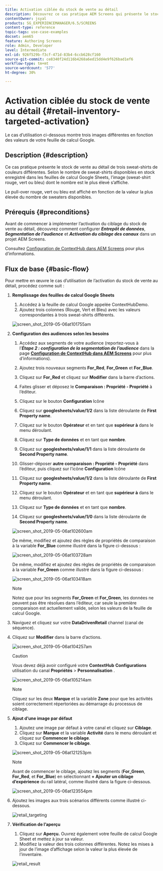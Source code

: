 ```yaml
---
title: Activation ciblée du stock de vente au détail
description: Découvrez ce cas pratique AEM Screens qui présente le stock de vente au détail de trois sweat-shirts de couleurs différentes.
contentOwner: jsyal
products: SG_EXPERIENCEMANAGER/6.5/SCREENS
content-type: reference
topic-tags: use-case-examples
docset: aem65
feature: Authoring Screens
role: Admin, Developer
level: Intermediate
exl-id: 926f529b-f3cf-471d-83b4-6ccb628cf160
source-git-commit: ce8340f24d116b4268a6ed15dd4e9f626bad1ef6
workflow-type: tm+mt
source-wordcount: '577'
ht-degree: 30%

---
```


# Activation ciblée du stock de vente au détail {#retail-inventory-targeted-activation}

Le cas d’utilisation ci-dessous montre trois images différentes en fonction des valeurs de votre feuille de calcul Google.

## Description {#description}

Ce cas pratique présente le stock de vente au détail de trois sweat-shirts de couleurs différentes. Selon le nombre de sweat-shirts disponibles en stock enregistré dans les feuilles de calcul Google Sheets, l’image (sweat-shirt rouge, vert ou bleu) dont le nombre est le plus élevé s’affiche.

Le pull-over rouge, vert ou bleu est affiché en fonction de la valeur la plus élevée du nombre de sweaters disponibles.

## Prérequis {#preconditions}

Avant de commencer à implémenter l’activation du ciblage du stock de vente au détail, découvrez comment configurer ***Entrepôt de données***, ***Segmentation de l’audience*** et ***Activation du ciblage des canaux*** dans un projet AEM Screens.

Consultez [Configuration de ContextHub dans AEM Screens](configuring-context-hub.md) pour plus d’informations.

## Flux de base {#basic-flow}

Pour mettre en œuvre le cas d’utilisation de l’activation du stock de vente au détail, procédez comme suit :

1. **Remplissage des feuilles de calcul Google Sheets**

   1. Accédez à la feuille de calcul Google appelée ContextHubDemo.
   1. Ajoutez trois colonnes (Rouge, Vert et Bleu) avec les valeurs correspondantes à trois sweat-shirts différents.

   ![screen_shot_2019-05-06at101755am](assets/screen_shot_2019-05-06at101755am.png)

1. **Configuration des audiences selon les besoins**

   1. Accédez aux segments de votre audience (reportez-vous à l’***Étape 2 : configuration de la segmentation de l’audience*** dans la page **[Configuration de ContextHub dans AEM Screens](configuring-context-hub.md)** pour plus d’informations).

   1. Ajoutez trois nouveaux segments **For_Red**, **For_Green** et **For_Blue**.

   1. Cliquez sur **For_Red** et cliquez sur **Modifier** dans la barre d’actions.

   1. Faites glisser et déposez le **Comparaison : Propriété - Propriété** à l’éditeur.
   1. Cliquez sur le bouton **Configuration** Icône
   1. Cliquez sur **googlesheets/value/1/2** dans la liste déroulante de **First Property name**.
   1. Cliquez sur le bouton **Opérateur** et en tant que **supérieur à** dans le menu déroulant.
   1. Cliquez sur **Type de données** et en tant que **nombre**.
   1. Cliquez sur **googlesheets/value/1/1** dans la liste déroulante de **Second Property name**.
   1. Glisser-déposer **autre comparaison : Propriété - Propriété** dans l’éditeur, puis cliquez sur l’icône **Configuration** Icône
   1. Cliquez sur **googlesheets/value/1/2** dans la liste déroulante de **First Property name**.
   1. Cliquez sur le bouton **Opérateur** et en tant que **supérieur à** dans le menu déroulant.
   1. Cliquez sur **Type de données** et en tant que **nombre**.
   1. Cliquez sur **googlesheets/value/1/0** dans la liste déroulante de **Second Property name**.

   ![screen_shot_2019-05-06at102600am](assets/screen_shot_2019-05-06at102600am.png)

   De même, modifiez et ajoutez des règles de propriétés de comparaison à la variable **For_Blue** comme illustré dans la figure ci-dessous :

   ![screen_shot_2019-05-06at103728am](assets/screen_shot_2019-05-06at103728am.png)

   De même, modifiez et ajoutez des règles de propriétés de comparaison à la variable **For_Green** comme illustré dans la figure ci-dessous :

   ![screen_shot_2019-05-06at103418am](assets/screen_shot_2019-05-06at103418am.png)

   >[!NOTE]
   >
   >Notez que pour les segments **For_Green** et **For_Green**, les données ne peuvent pas être résolues dans l’éditeur, car seule la première comparaison est actuellement valide, selon les valeurs de la feuille de calcul Google.

1. Naviguez et cliquez sur votre **DataDrivenRetail** channel (canal de séquence).
1. Cliquez sur **Modifier** dans la barre d’actions.

   ![screen_shot_2019-05-06at104257am](assets/screen_shot_2019-05-06at104257am.png)

   >[!CAUTION]
   >
   >Vous devez déjà avoir configuré votre **ContextHub** **Configurations** utilisation du canal **Propriétés** > **Personnalisation** .

   ![screen_shot_2019-05-06at105214am](assets/screen_shot_2019-05-06at105214am.png)

   >[!NOTE]
   >
   >Cliquez sur les deux **Marque** et la variable **Zone** pour que les activités soient correctement répertoriées au démarrage du processus de ciblage.

1. **Ajout d’une image par défaut**

   1. Ajoutez une image par défaut à votre canal et cliquez sur **Ciblage**.
   1. Cliquez sur **Marque** et la variable **Activité** dans le menu déroulant et cliquez sur **Commencer le ciblage**.
   1. Cliquez sur **Commencer le ciblage**.

   ![screen_shot_2019-05-06at121253pm](assets/screen_shot_2019-05-06at121253pm.png)

   >[!NOTE]
   >
   >Avant de commencer le ciblage, ajoutez les segments (**For_Green**, **For_Red**, et **For_Blue**) en sélectionnant **+ Ajouter un ciblage d’expérience** du rail latéral, comme illustré dans la figure ci-dessous.

   ![screen_shot_2019-05-06at123554pm](assets/screen_shot_2019-05-06at123554pm.png)

1. Ajoutez les images aux trois scénarios différents comme illustré ci-dessous.

   ![retail_targeting](assets/retail_targeting.gif)

1. **Vérification de l’aperçu**

   1. Cliquez sur **Aperçu.** Ouvrez également votre feuille de calcul Google Sheet et mettez à jour sa valeur.
   1. Modifiez la valeur des trois colonnes différentes. Notez les mises à jour de l’image d’affichage selon la valeur la plus élevée de l’inventaire.

   ![retail_result](assets/retail_result.gif)

